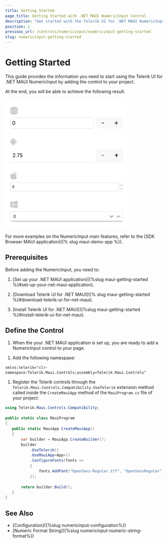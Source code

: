 ```yaml
---
title: Getting Started
page_title: Getting Started with .NET MAUI NumericInput Control
description: "Get started with the Telerik UI for .NET MAUI NumericInput and add the control to your .NET MAUI project."
position: 1
previous_url: /controls/numericinput/numericinput-getting-started
slug: numericinput-getting-started
---
```


# Getting Started

This guide provides the information you need to start using the Telerik UI for .NET MAUI NumericInput by adding the control to your project.

At the end, you will be able to achieve the following result.

![NumericInput Getting Started Example](images/numericinput-getting-started.png)

For more examples on the NumericInput main features, refer to the [SDK Browser MAUI application]({% slug maui-demo-app %}).

## Prerequisites

Before adding the NumericInput, you need to:

1. [Set up your .NET MAUI application]({%slug maui-getting-started %}#set-up-your-net-maui-application).

1. [Download Telerik UI for .NET MAUI]({% slug maui-getting-started %}#download-telerik-ui-for-net-maui).

1. [Install Telerik UI for .NET MAUI]({%slug maui-getting-started %}#install-telerik-ui-for-net-maui).

## Define the Control

1. When the your .NET MAUI application is set up, you are ready to add a NumericInput control to your page.

 <snippet id='numericinput-getting-started-xaml'/>

1. Add the following namespase:

 ```XAML
xmlns:telerik="clr-namespace:Telerik.Maui.Controls;assembly=Telerik.Maui.Controls"
 ```
 
1. Register the Telerik controls through the `Telerik.Maui.Controls.Compatibility.UseTelerik` extension method called inside the `CreateMauiApp` method of the `MauiProgram.cs` file of your project:

 ```C#
 using Telerik.Maui.Controls.Compatibility;

 public static class MauiProgram
 {
	public static MauiApp CreateMauiApp()
	{
		var builder = MauiApp.CreateBuilder();
		builder
			.UseTelerik()
			.UseMauiApp<App>()
			.ConfigureFonts(fonts =>
			{
				fonts.AddFont("OpenSans-Regular.ttf", "OpenSansRegular");
			});

		return builder.Build();
	}
 }           
 ```

## See Also

- [Configuration]({%slug numericinput-configuration%})
- [Numeric Format String]({%slug numericinput-numeric-string-format%})
